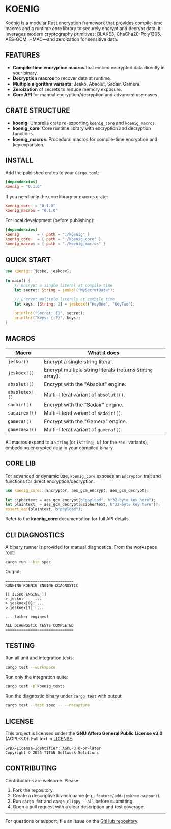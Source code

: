 # KOENIG

Koenig is a modular Rust encryption framework that provides compile-time macros and a runtime core library to securely encrypt and decrypt data. It leverages modern cryptography primitives; BLAKE3, ChaCha20-Poly1305, AES-GCM, HMAC—and zeroization for sensitive data.

## FEATURES

- **Compile-time encryption macros** that embed encrypted data directly in your binary.  
- **Decryption macros** to recover data at runtime.  
- **Multiple algorithm variants**: Jesko, Absolut, Sadair, Gamera.  
- **Zeroization** of secrets to reduce memory exposure.  
- **Core API** for manual encryption/decryption and advanced use cases.

## CRATE STRUCTURE

- **koenig**: Umbrella crate re-exporting `koenig_core` and `koenig_macros`.  
- **koenig_core**: Core runtime library with encryption and decryption functions.  
- **koenig_macros**: Procedural macros for compile-time encryption and key expansion.

## INSTALL

Add the published crates to your `Cargo.toml`:

```toml
[dependencies]
koenig = "0.1.0"
````

If you need only the core library or macros crate:

```toml
koenig_core  = "0.1.0"
koenig_macros = "0.1.0"
```

For local development (before publishing):

```toml
[dependencies]
koenig        = { path = "./koenig" }
koenig_core   = { path = "./koenig_core" }
koenig_macros = { path = "./koenig_macros" }
```

## QUICK START

```rust
use koenig::{jesko, jeskoex};

fn main() {
    // Encrypt a single literal at compile time
    let secret: String = jesko!("MySecretData");

    // Encrypt multiple literals at compile time
    let keys: [String; 2] = jeskoex!("KeyOne", "KeyTwo");

    println!("Secret: {}", secret);
    println!("Keys: {:?}", keys);
}
```

## MACROS

| Macro          | What it does                                               |
| -------------- | ---------------------------------------------------------- |
| `jesko!()`     | Encrypt a single string literal.                           |
| `jeskoex!()`   | Encrypt multiple string literals (returns `String` array). |
| `absolut!()`   | Encrypt with the "Absolut" engine.                         |
| `absolutex!()` | Multi-literal variant of `absolut!()`.                     |
| `sadair!()`    | Encrypt with the "Sadair" engine.                          |
| `sadairex!()`  | Multi-literal variant of `sadair!()`.                      |
| `gamera!()`    | Encrypt with the "Gamera" engine.                          |
| `gameraex!()`  | Multi-literal variant of `gamera!()`.                      |

All macros expand to a `String` (or `[String; N]` for the `*ex!` variants), embedding encrypted data in your compiled binary.

## CORE LIB

For advanced or dynamic use, `koenig_core` exposes an `Encryptor` trait and functions for direct encryption/decryption:

```rust
use koenig_core::{Encryptor, aes_gcm_encrypt, aes_gcm_decrypt};

let ciphertext = aes_gcm_encrypt(b"payload", b"32-byte key here");
let plaintext  = aes_gcm_decrypt(&ciphertext, b"32-byte key here")?;
assert_eq!(plaintext, b"payload");
```

Refer to the **koenig\_core** documentation for full API details.

## CLI DIAGNOSTICS

A binary runner is provided for manual diagnostics. From the workspace root:

```bash
cargo run --bin spec
```

Output:

```
==============================
RUNNING KOENIG ENGINE DIAGNOSTIC

[[ JESKO ENGINE ]]
> jesko:     ...
> jeskoex[0]: ...
> jeskoex[1]: ...

... (other engines)

ALL DIAGNOSTIC TESTS COMPLETED
==============================
```

## TESTING

Run all unit and integration tests:

```bash
cargo test --workspace
```

Run only the integration suite:

```bash
cargo test -p koenig_tests
```

Run the diagnostic binary under `cargo test` with output:

```bash
cargo test --test spec -- --nocapture
```

## LICENSE

This project is licensed under the **GNU Affero General Public License v3.0** (AGPL-3.0).
Full text in [LICENSE](LICENSE).

```
SPDX-License-Identifier: AGPL-3.0-or-later  
Copyright © 2025 TITAN Softwork Solutions
```

## CONTRIBUTING

Contributions are welcome. Please:

1. Fork the repository.
2. Create a descriptive branch name (e.g. `feature/add-jeskoex-support`).
3. Run `cargo fmt` and `cargo clippy --all` before submitting.
4. Open a pull request with a clear description and test coverage.

---

For questions or support, file an issue on the [GitHub repository](https://github.com/dutchpsycho/KOENIG).